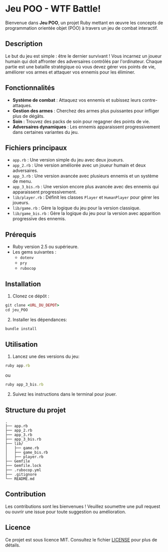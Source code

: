 # Jeu POO - WTF Battle!

Bienvenue dans **Jeu POO**, un projet Ruby mettant en œuvre les concepts de programmation orientée objet (POO) à travers un jeu de combat interactif.

## Description

Le but du jeu est simple : être le dernier survivant ! Vous incarnez un joueur humain qui doit affronter des adversaires contrôlés par l'ordinateur. Chaque partie est une bataille stratégique où vous devez gérer vos points de vie, améliorer vos armes et attaquer vos ennemis pour les éliminer.

## Fonctionnalités

- **Système de combat** : Attaquez vos ennemis et subissez leurs contre-attaques.
- **Gestion des armes** : Cherchez des armes plus puissantes pour infliger plus de dégâts.
- **Soin** : Trouvez des packs de soin pour regagner des points de vie.
- **Adversaires dynamiques** : Les ennemis apparaissent progressivement dans certaines variantes du jeu.

## Fichiers principaux

- `app.rb` : Une version simple du jeu avec deux joueurs.
- `app_2.rb` : Une version améliorée avec un joueur humain et deux adversaires.
- `app_3.rb` : Une version avancée avec plusieurs ennemis et un système de menu.
- `app_3_bis.rb` : Une version encore plus avancée avec des ennemis qui apparaissent progressivement.
- `lib/player.rb` : Définit les classes `Player` et `HumanPlayer` pour gérer les joueurs.
- `lib/game.rb` : Gère la logique du jeu pour la version classique.
- `lib/game_bis.rb` : Gère la logique du jeu pour la version avec apparition progressive des ennemis.

## Prérequis

- Ruby version 2.5 ou supérieure.
- Les gems suivantes :
  - `dotenv`
  - `pry`
  - `rubocop`

## Installation

1. Clonez ce dépôt :
```ruby
git clone <URL_DU_DEPOT>
cd jeu_POO
```

2. Installer les dépendances:
 ```ruby
bundle install
```

## Utilisation
1. Lancez une des versions du jeu:
```ruby
ruby app.rb
```
  ou
  ```ruby
ruby app_3_bis.rb
```
2. Suivez les instructions dans le terminal pour jouer.

## Structure du projet
```
.
├── app.rb
├── app_2.rb
├── app_3.rb
├── app_3_bis.rb
├── lib/
│   ├── game.rb
│   ├── game_bis.rb
│   ├── player.rb
├── Gemfile
├── Gemfile.lock
├── .rubocop.yml
├── .gitignore
└── README.md
```

## Contribution

Les contributions sont les bienvenues ! Veuillez soumettre une pull request ou ouvrir une issue pour toute suggestion ou amélioration.

## Licence

Ce projet est sous licence MIT. Consultez le fichier [LICENSE](LICENSE) pour plus de détails.